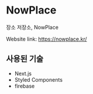 # NowPlace
장소 저장소, NowPlace

Website link: https://nowplace.kr/

## 사용된 기술
- Next.js
- Styled Components
- firebase